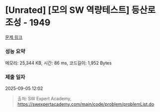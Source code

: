 # [Unrated] [모의 SW 역량테스트] 등산로 조성 - 1949 

[문제 링크](https://swexpertacademy.com/main/code/problem/problemDetail.do?contestProbId=AV5PoOKKAPIDFAUq) 

### 성능 요약

메모리: 25,344 KB, 시간: 86 ms, 코드길이: 1,952 Bytes

### 제출 일자

2025-09-05 12:02



> 출처: SW Expert Academy, https://swexpertacademy.com/main/code/problem/problemList.do